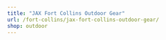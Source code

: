 ```yaml
---
title: "JAX Fort Collins Outdoor Gear"
url: /fort-collins/jax-fort-collins-outdoor-gear/
shop: outdoor
---
```

